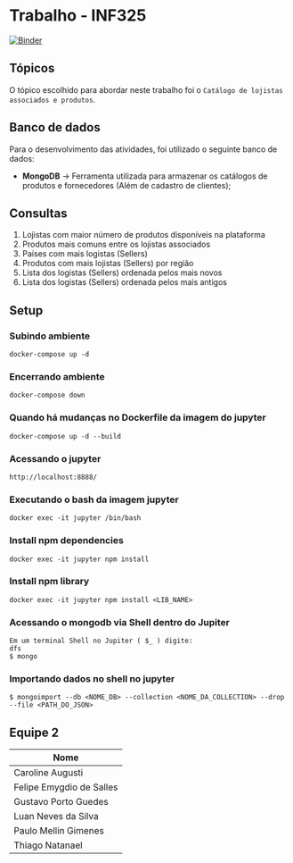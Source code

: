 # Trabalho - INF325
[![Binder](https://mybinder.org/badge_logo.svg)](https://mybinder.org/v2/gh/Equipe02-Unicamp/effective_store/master?urlpath=lab)

## Tópicos
O tópico escolhido para abordar neste trabalho foi o `Catálogo de lojistas associados e produtos`.

## Banco de dados

Para o desenvolvimento das atividades, foi utilizado o seguinte banco de dados:
- **MongoDB** -> Ferramenta utilizada para armazenar os catálogos de produtos e fornecedores (Além de cadastro de clientes);

## Consultas

1. Lojistas com maior número de produtos disponíveis na plataforma
2. Produtos mais comuns entre os lojistas associados
3. Países com mais logistas (Sellers)
4. Produtos com mais lojistas (Sellers) por região
5. Lista dos logistas (Sellers) ordenada pelos mais novos
6. Lista dos logistas (Sellers) ordenada pelos mais antigos

## Setup

### Subindo ambiente
```shell
docker-compose up -d
```

### Encerrando ambiente
```shell
docker-compose down
```

### Quando há mudanças no Dockerfile da imagem do jupyter
```shell
docker-compose up -d --build
```

### Acessando o jupyter
```
http://localhost:8888/
```

### Executando o bash da imagem jupyter

```
docker exec -it jupyter /bin/bash
```

### Install npm dependencies
```
docker exec -it jupyter npm install
```

### Install npm library
```
docker exec -it jupyter npm install <LIB_NAME>
```

### Acessando o mongodb via Shell dentro do Jupiter
```
Em um terminal Shell no Jupiter ( $_ ) digite:
dfs
$ mongo

```

### Importando dados no shell no jupyter

```
$ mongoimport --db <NOME_DB> --collection <NOME_DA_COLLECTION> --drop --file <PATH_DO_JSON>
```

## Equipe 2

Nome   |
------------------------------------|
Caroline Augusti |
Felipe Emygdio de Salles | 
Gustavo Porto Guedes | 
Luan Neves da Silva |
Paulo Mellin Gimenes |
Thiago Natanael |
